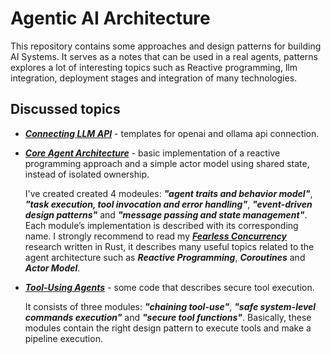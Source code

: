 # Agentic AI Architecture

This repository contains some approaches and design patterns for building AI Systems. It serves as a notes that can be used in a real agents, patterns explores a lot of interesting topics such as Reactive programming, llm integration, deployment stages and integration of many technologies. 

## Discussed topics
- [***Connecting LLM API***](https://github.com/letv1nnn/Agentic-AI-Architecture/tree/main/connecting_llm_api) - templates for openai and ollama api connection.

- [***Core Agent Architecture***](https://github.com/letv1nnn/Agentic-AI-Architecture/tree/main/core_agent_architecture) - basic implementation of a reactive programming approach and a simple actor model using shared state, instead of isolated ownership.
    
    I've created created 4 modeules: ***"agent traits and behavior model"***, ***"task execution, tool invocation and error handling"***, ***"event-driven design patterns"*** and ***"message passing and state management"***. Each module’s implementation is described with its corresponding name. I strongly recommend to read my [***Fearless Concurrency***](https://github.com/letv1nnn/Computer-Science/tree/main/Fearless-Concurrency) research written in Rust, it describes many useful topics related to the agent architecture such as ***Reactive Programming***, ***Coroutines*** and ***Actor Model***.

- [***Tool-Using Agents***](https://github.com/letv1nnn/Agentic-AI-Architecture/tree/main/tool_using_agents) - some code that describes secure tool execution.

    It consists of three modules: ***"chaining tool-use"***, ***"safe system-level commands execution"*** and ***"secure tool functions"***. Basically, these modules contain the right design pattern to execute tools and make a pipeline execution.
